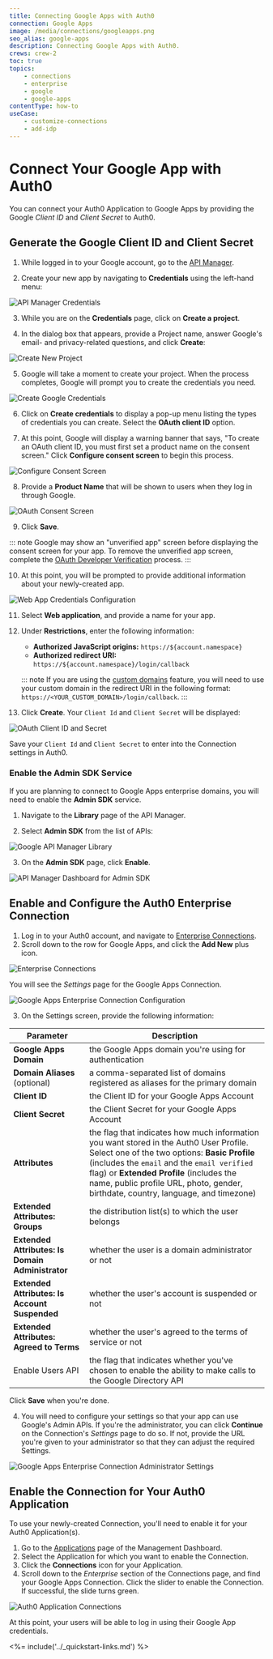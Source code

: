 ```yaml
---
title: Connecting Google Apps with Auth0
connection: Google Apps
image: /media/connections/googleapps.png
seo_alias: google-apps
description: Connecting Google Apps with Auth0.
crews: crew-2
toc: true
topics:
    - connections
    - enterprise
    - google
    - google-apps
contentType: how-to
useCase:
    - customize-connections
    - add-idp
---
```


# Connect Your Google App with Auth0

You can connect your Auth0 Application to Google Apps by providing the Google *Client ID* and *Client Secret* to Auth0.

## Generate the Google Client ID and Client Secret

1. While logged in to your Google account, go to the [API Manager](https://console.developers.google.com/projectselector/apis/credentials).

2. Create your new app by navigating to **Credentials** using the left-hand menu:

  ![API Manager Credentials](/media/articles/connections/social/google/credentials.png)

3. While you are on the **Credentials** page, click on **Create a project**.

4. In the dialog box that appears, provide a Project name, answer Google's email- and privacy-related questions, and click **Create**:

  ![Create New Project](/media/articles/connections/social/google/create-new-project.png)

5. Google will take a moment to create your project. When the process completes, Google will prompt you to create the credentials you need.

  ![Create Google Credentials](/media/articles/connections/social/google/create-credentials.png)

6. Click on **Create credentials** to display a pop-up menu listing the types of credentials you can create. Select the **OAuth client ID** option.

7. At this point, Google will display a warning banner that says, "To create an OAuth client ID, you must first set a product name on the consent screen." Click **Configure consent screen** to begin this process.

  ![Configure Consent Screen](/media/articles/connections/social/google/create-client-id.png)

8. Provide a **Product Name** that will be shown to users when they log in through Google.

  ![OAuth Consent Screen](/media/articles/connections/social/google/oauth-consent-screen.png)

9. Click **Save**.

::: note
Google may show an "unverified app" screen before displaying the consent screen for your app. To remove the unverified app screen, complete the [OAuth Developer Verification](https://support.google.com/code/contact/oauth_app_verification) process.
:::

10. At this point, you will be prompted to provide additional information about your newly-created app.

  ![Web App Credentials Configuration](/media/articles/connections/social/google/create-client-id-config.png)

11. Select **Web application**, and provide a name for your app.

12. Under **Restrictions**, enter the following information:

    * **Authorized JavaScript origins:** `https://${account.namespace}`
    * **Authorized redirect URI:** `https://${account.namespace}/login/callback`

    ::: note
    If you are using the [custom domains](/custom-domains) feature, you will need to use your custom domain in the redirect URI in the following format: `https://<YOUR_CUSTOM_DOMAIN>/login/callback`.
    :::

13. Click **Create**. Your `Client Id` and `Client Secret` will be displayed:

  ![OAuth Client ID and Secret](/media/articles/connections/social/google/oauth-client-info.png)

  Save your `Client Id` and `Client Secret` to enter into the Connection settings in Auth0.

### Enable the Admin SDK Service

If you are planning to connect to Google Apps enterprise domains, you will need to enable the **Admin SDK** service.

1. Navigate to the **Library** page of the API Manager.

2. Select **Admin SDK** from the list of APIs:

  ![Google API Manager Library](/media/articles/connections/social/google/api-manager-library.png)

3. On the **Admin SDK** page, click **Enable**.

  ![API Manager Dashboard for Admin SDK](/media/articles/connections/social/google/enable-admin-sdk.png)

## Enable and Configure the Auth0 Enterprise Connection

1. Log in to your Auth0 account, and navigate to [Enterprise Connections](${manage_url}/#/connections/enterprise).
2. Scroll down to the row for Google Apps, and click the **Add New** plus icon.

  ![Enterprise Connections](/media/articles/connections/enterprise/google/enterprise-connections.png)

  You will see the *Settings* page for the Google Apps Connection.

  ![Google Apps Enterprise Connection Configuration](/media/articles/connections/enterprise/google/google-apps-connection-settings.png)

3. On the Settings screen, provide the following information:

| Parameter | Description |
| - | - |
| **Google Apps Domain** | the Google Apps domain you're using for authentication |
| **Domain Aliases** (optional) | a comma-separated list of domains registered as aliases for the primary domain |
| **Client ID** | the Client ID for your Google Apps Account |
| **Client Secret** | the Client Secret for your Google Apps Account |
| **Attributes** | the flag that indicates how much information you want stored in the Auth0 User Profile. Select one of the two options: **Basic Profile** (includes the `email` and the `email verified` flag) or **Extended Profile** (includes the name, public profile URL, photo, gender, birthdate, country, language, and timezone) |
| **Extended Attributes: Groups** | the distribution list(s) to which the user belongs |
| **Extended Attributes: Is Domain Administrator** | whether the user is a domain administrator or not |
| **Extended Attributes: Is Account Suspended**  | whether the user's account is suspended or not |
| **Extended Attributes: Agreed to Terms** | whether the user's agreed to the terms of service or not |
| Enable Users API | the flag that indicates whether you've chosen to enable the ability to make calls to the Google Directory API |

Click **Save** when you're done.

4. You will need to configure your settings so that your app can use Google's Admin APIs. If you're the administrator, you can click **Continue** on the Connection's *Settings* page to do so. If not, provide the URL you're given to your administrator so that they can adjust the required Settings.

  ![Google Apps Enterprise Connection Administrator Settings](/media/articles/connections/enterprise/google/config-settings.png)

## Enable the Connection for Your Auth0 Application

To use your newly-created Connection, you'll need to enable it for your Auth0 Application(s).

1. Go to the [Applications](${manage_url}/#/applications) page of the Management Dashboard.
2. Select the Application for which you want to enable the Connection.
3. Click the **Connections** icon for your Application.
4. Scroll down to the *Enterprise* section of the Connections page, and find your Google Apps Connection. Click the slider to enable the Connection. If successful, the slide turns green.

![Auth0 Application Connections](/media/articles/connections/enterprise/google/client-connection.png)

At this point, your users will be able to log in using their Google App credentials.

<%= include('../_quickstart-links.md') %>
